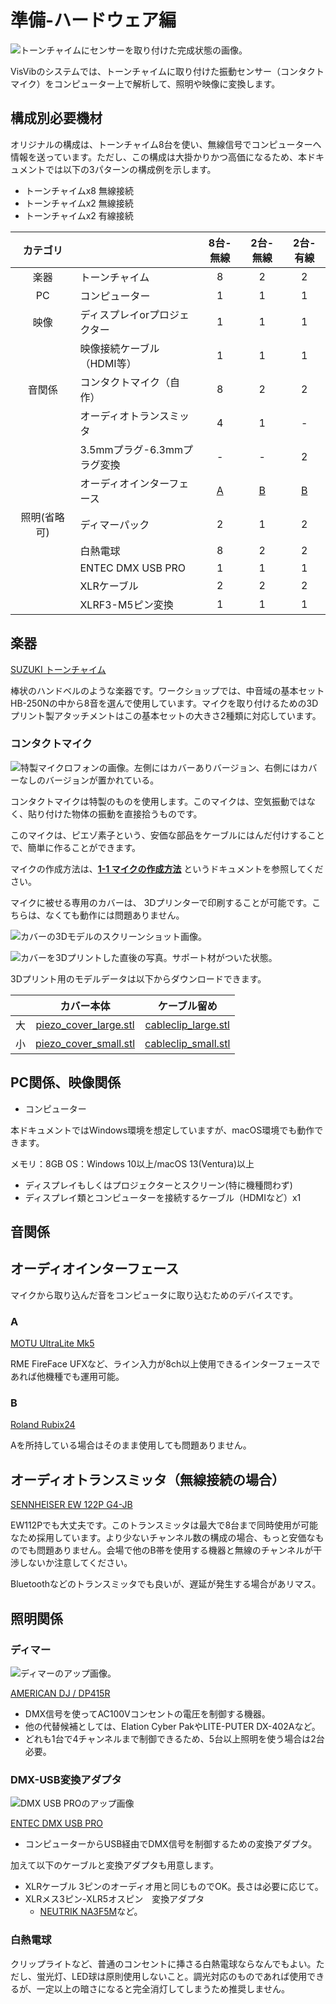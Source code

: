 # 準備-ハードウェア編

![トーンチャイムにセンサーを取り付けた完成状態の画像。](../../img/tonechime-complete.jpg)

VisVibのシステムでは、トーンチャイムに取り付けた振動センサー（コンタクトマイク）をコンピューター上で解析して、照明や映像に変換します。

## 構成別必要機材

オリジナルの構成は、トーンチャイム8台を使い、無線信号でコンピューターへ情報を送っています。ただし、この構成は大掛かりかつ高価になるため、本ドキュメントでは以下の3パターンの構成例を示します。

- トーンチャイムx8 無線接続
- トーンチャイムx2 無線接続
- トーンチャイムx2 有線接続

|  カテゴリ   |                           | 8台-無線| 2台-無線| 2台-有線 | 
| :------: | --------------------------  | :----: | :----: | :----: | 
| 楽器　    | トーンチャイム                |8       |2       |2      | 
| PC       | コンピューター                |1       |1       |1      |
| 映像　    | ディスプレイorプロジェクター    |1       |1       |1      |
|  　　　   | 映像接続ケーブル（HDMI等）　 　 |1       |1       |1      |
| 音関係    | コンタクトマイク（自作）　　　 　|8       |2       |2      | 
| 　　　    | オーディオトランスミッタ        |4       |1       |-      | 
|          | 3.5mmプラグ-6.3mmプラグ変換    |-      |-       |2      |
| 　　　    | オーディオインターフェース      |[A](#a)|[B](#b) | [B](#b)|
|照明(省略可)| ディマーパック                |2      |1       |2      |
| 　　　　　 | 白熱電球              　     |8      |2       |2       |
| 　　　　　 | ENTEC DMX USB PRO           |1      |1       |1      |
| 　　　　　 | XLRケーブル                  |2      |2       |2       |
| 　　　　　 | XLRF3-M5ピン変換             |1      |1       |1       |

## 楽器

[SUZUKI トーンチャイム](https://www.suzuki-music.co.jp/products/36403/)

棒状のハンドベルのような楽器です。ワークショップでは、中音域の基本セットHB-250Nの中から8音を選んで使用しています。マイクを取り付けるための3Dプリント製アタッチメントはこの基本セットの大きさ2種類に対応しています。

### コンタクトマイク

![特製マイクロフォンの画像。左側にはカバーありバージョン、右側にはカバーなしのバージョンが置かれている。](../../img/microphone.JPG)

コンタクトマイクは特製のものを使用します。このマイクは、空気振動ではなく、貼り付けた物体の振動を直接拾うものです。

このマイクは、ピエゾ素子という、安価な部品をケーブルにはんだ付けすることで、簡単に作ることができます。

マイクの作成方法は、**[1-1 マイクの作成方法](make-contact-microphone.md)** というドキュメントを参照してください。

マイクに被せる専用のカバーは、 3Dプリンターで印刷することが可能です。こちらは、なくても動作には問題ありません。

![カバーの3Dモデルのスクリーンショット画像。](../../img/cover_3dmodel.png)

![カバーを3Dプリントした直後の写真。サポート材がついた状態。](../../img/3dprint_image.jpg)

3Dプリント用のモデルデータは以下からダウンロードできます。

|     |カバー本体|ケーブル留め|
|:---:| :-----: |:------:|
|大|[piezo_cover_large.stl](../../3dmodels/piezo_cover_large.stl)|[cableclip_large.stl](../../3dmodels/cableclip_large.stl)|
|小|[piezo_cover_small.stl](../../3dmodels/piezo_cover_small.stl)|[cableclip_small.stl](../../3dmodels/cableclip_small.stl)|

## PC関係、映像関係

- コンピューター

本ドキュメントではWindows環境を想定していますが、macOS環境でも動作できます。

メモリ：8GB
OS：Windows 10以上/macOS 13(Ventura)以上

- ディスプレイもしくはプロジェクターとスクリーン(特に機種問わず)
- ディスプレイ類とコンピューターを接続するケーブル（HDMIなど）x1

## 音関係

## オーディオインターフェース

マイクから取り込んだ音をコンピュータに取り込むためのデバイスです。

### A

[MOTU UltraLite Mk5](https://www.soundhouse.co.jp/products/detail/item/291119/)

RME FireFace UFXなど、ライン入力が8ch以上使用できるインターフェースであれば他機種でも運用可能。

### B

[Roland Rubix24](https://www.roland.com/jp/products/rubix24/)

Aを所持している場合はそのまま使用しても問題ありません。

## オーディオトランスミッタ（無線接続の場合）

[SENNHEISER EW 122P G4-JB](https://www.soundhouse.co.jp/products/detail/item/254766/)

EW112Pでも大丈夫です。このトランスミッタは最大で8台まで同時使用が可能なため採用しています。より少ないチャンネル数の構成の場合、もっと安価なものでも問題ありません。会場で他のB帯を使用する機器と無線のチャンネルが干渉しないか注意してください。

Bluetoothなどのトランスミッタでも良いが、遅延が発生する場合があリマス。

## 照明関係

### ディマー

![ディマーのアップ画像。](../../img/dimmerpack.jpg)

[AMERICAN DJ / DP415R](https://www.soundhouse.co.jp/products/detail/item/252223/)

- DMX信号を使ってAC100Vコンセントの電圧を制御する機器。
- 他の代替候補としては、Elation Cyber PakやLITE-PUTER DX-402Aなど。
- どれも1台で4チャンネルまで制御できるため、5台以上照明を使う場合は2台必要。

### DMX-USB変換アダプタ

![DMX USB PROのアップ画像](../../img/dmxusbpro.jpg)

[ENTEC DMX USB PRO](https://www.enttec.com/product/dmx-usb-interfaces/dmx-usb-pro-professional-1u-usb-to-dmx512-converter/)
  - コンピューターからUSB経由でDMX信号を制御するための変換アダプタ。

加えて以下のケーブルと変換アダプタも用意します。

- XLRケーブル 3ピンのオーディオ用と同じものでOK。長さは必要に応じて。
- XLRメス3ピン-XLR5オスピン　変換アダプタ
  - [NEUTRIK NA3F5M](https://www.soundhouse.co.jp/products/detail/item/236711/)など。

### 白熱電球

クリップライトなど、普通のコンセントに挿さる白熱電球ならなんでもよい。ただし、蛍光灯、LED球は原則使用しないこと。調光対応のものであれば使用できるが、一定以上の暗さになると完全消灯してしまうため推奨しません。
